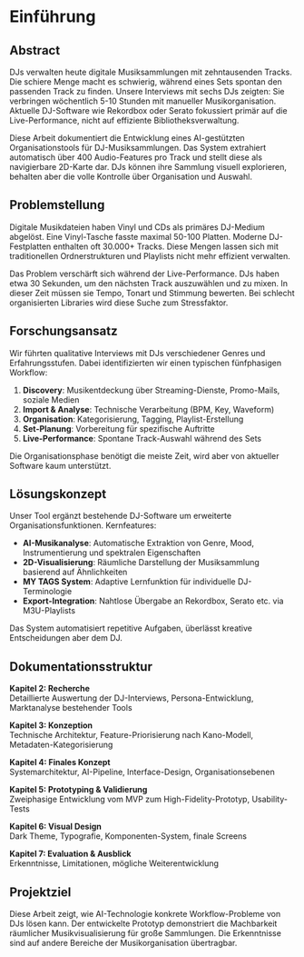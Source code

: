 # Einführung

## Abstract

DJs verwalten heute digitale Musiksammlungen mit zehntausenden Tracks. Die schiere Menge macht es schwierig, während eines Sets spontan den passenden Track zu finden. Unsere Interviews mit sechs DJs zeigten: Sie verbringen wöchentlich 5-10 Stunden mit manueller Musikorganisation. Aktuelle DJ-Software wie Rekordbox oder Serato fokussiert primär auf die Live-Performance, nicht auf effiziente Bibliotheksverwaltung.

Diese Arbeit dokumentiert die Entwicklung eines AI-gestützten Organisationstools für DJ-Musiksammlungen. Das System extrahiert automatisch über 400 Audio-Features pro Track und stellt diese als navigierbare 2D-Karte dar. DJs können ihre Sammlung visuell explorieren, behalten aber die volle Kontrolle über Organisation und Auswahl.

## Problemstellung

Digitale Musikdateien haben Vinyl und CDs als primäres DJ-Medium abgelöst. Eine Vinyl-Tasche fasste maximal 50-100 Platten. Moderne DJ-Festplatten enthalten oft 30.000+ Tracks. Diese Mengen lassen sich mit traditionellen Ordnerstrukturen und Playlists nicht mehr effizient verwalten.

Das Problem verschärft sich während der Live-Performance. DJs haben etwa 30 Sekunden, um den nächsten Track auszuwählen und zu mixen. In dieser Zeit müssen sie Tempo, Tonart und Stimmung bewerten. Bei schlecht organisierten Libraries wird diese Suche zum Stressfaktor.

## Forschungsansatz

Wir führten qualitative Interviews mit DJs verschiedener Genres und Erfahrungsstufen. Dabei identifizierten wir einen typischen fünfphasigen Workflow:

1. **Discovery**: Musikentdeckung über Streaming-Dienste, Promo-Mails, soziale Medien
2. **Import & Analyse**: Technische Verarbeitung (BPM, Key, Waveform)
3. **Organisation**: Kategorisierung, Tagging, Playlist-Erstellung
4. **Set-Planung**: Vorbereitung für spezifische Auftritte
5. **Live-Performance**: Spontane Track-Auswahl während des Sets

Die Organisationsphase benötigt die meiste Zeit, wird aber von aktueller Software kaum unterstützt.

## Lösungskonzept

Unser Tool ergänzt bestehende DJ-Software um erweiterte Organisationsfunktionen. Kernfeatures:

- **AI-Musikanalyse**: Automatische Extraktion von Genre, Mood, Instrumentierung und spektralen Eigenschaften
- **2D-Visualisierung**: Räumliche Darstellung der Musiksammlung basierend auf Ähnlichkeiten
- **MY TAGS System**: Adaptive Lernfunktion für individuelle DJ-Terminologie
- **Export-Integration**: Nahtlose Übergabe an Rekordbox, Serato etc. via M3U-Playlists

Das System automatisiert repetitive Aufgaben, überlässt kreative Entscheidungen aber dem DJ.

## Dokumentationsstruktur

**Kapitel 2: Recherche**  
Detaillierte Auswertung der DJ-Interviews, Persona-Entwicklung, Marktanalyse bestehender Tools

**Kapitel 3: Konzeption**  
Technische Architektur, Feature-Priorisierung nach Kano-Modell, Metadaten-Kategorisierung

**Kapitel 4: Finales Konzept**  
Systemarchitektur, AI-Pipeline, Interface-Design, Organisationsebenen

**Kapitel 5: Prototyping & Validierung**  
Zweiphasige Entwicklung vom MVP zum High-Fidelity-Prototyp, Usability-Tests

**Kapitel 6: Visual Design**  
Dark Theme, Typografie, Komponenten-System, finale Screens

**Kapitel 7: Evaluation & Ausblick**  
Erkenntnisse, Limitationen, mögliche Weiterentwicklung

## Projektziel

Diese Arbeit zeigt, wie AI-Technologie konkrete Workflow-Probleme von DJs lösen kann. Der entwickelte Prototyp demonstriert die Machbarkeit räumlicher Musikvisualisierung für große Sammlungen. Die Erkenntnisse sind auf andere Bereiche der Musikorganisation übertragbar.


